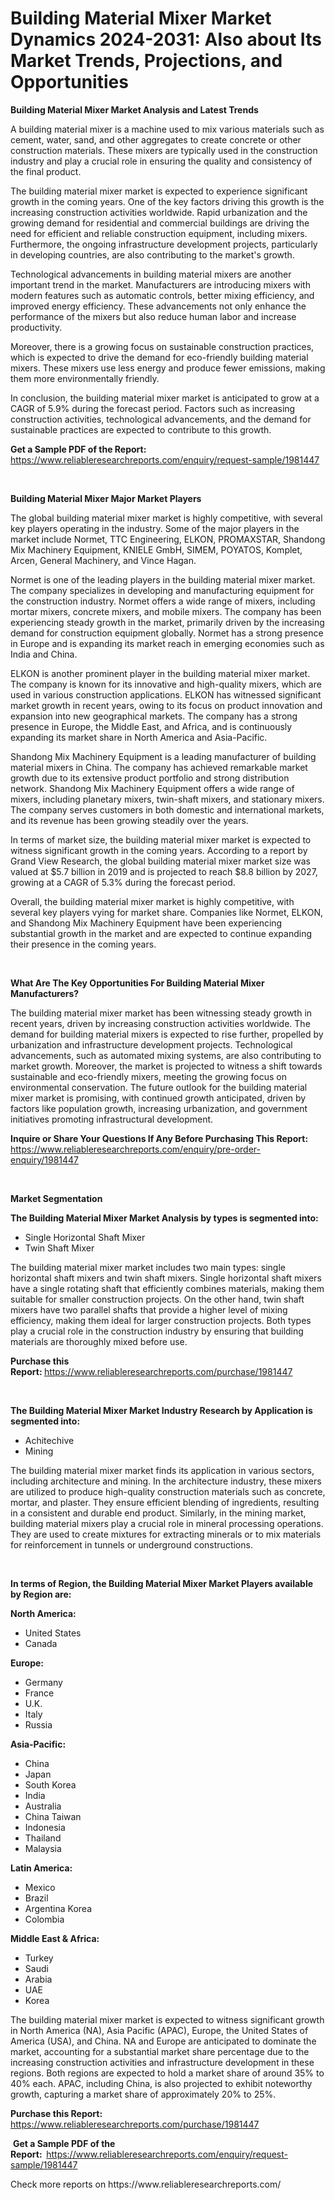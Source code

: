 <p><h1>Building Material Mixer Market Dynamics 2024-2031: Also about Its Market Trends, Projections, and Opportunities</h1></p><p><strong>Building Material Mixer Market Analysis and Latest Trends</strong></p>
<p><p>A building material mixer is a machine used to mix various materials such as cement, water, sand, and other aggregates to create concrete or other construction materials. These mixers are typically used in the construction industry and play a crucial role in ensuring the quality and consistency of the final product.</p><p>The building material mixer market is expected to experience significant growth in the coming years. One of the key factors driving this growth is the increasing construction activities worldwide. Rapid urbanization and the growing demand for residential and commercial buildings are driving the need for efficient and reliable construction equipment, including mixers. Furthermore, the ongoing infrastructure development projects, particularly in developing countries, are also contributing to the market's growth.</p><p>Technological advancements in building material mixers are another important trend in the market. Manufacturers are introducing mixers with modern features such as automatic controls, better mixing efficiency, and improved energy efficiency. These advancements not only enhance the performance of the mixers but also reduce human labor and increase productivity.</p><p>Moreover, there is a growing focus on sustainable construction practices, which is expected to drive the demand for eco-friendly building material mixers. These mixers use less energy and produce fewer emissions, making them more environmentally friendly.</p><p>In conclusion, the building material mixer market is anticipated to grow at a CAGR of 5.9% during the forecast period. Factors such as increasing construction activities, technological advancements, and the demand for sustainable practices are expected to contribute to this growth.</p></p>
<p><strong>Get a Sample PDF of the Report:&nbsp;</strong> <a href="https://www.reliableresearchreports.com/enquiry/request-sample/1981447">https://www.reliableresearchreports.com/enquiry/request-sample/1981447</a></p>
<p>&nbsp;</p>
<p><strong>Building Material Mixer Major Market Players</strong></p>
<p><p>The global building material mixer market is highly competitive, with several key players operating in the industry. Some of the major players in the market include Normet, TTC Engineering, ELKON, PROMAXSTAR, Shandong Mix Machinery Equipment, KNIELE GmbH, SIMEM, POYATOS, Komplet, Arcen, General Machinery, and Vince Hagan.</p><p>Normet is one of the leading players in the building material mixer market. The company specializes in developing and manufacturing equipment for the construction industry. Normet offers a wide range of mixers, including mortar mixers, concrete mixers, and mobile mixers. The company has been experiencing steady growth in the market, primarily driven by the increasing demand for construction equipment globally. Normet has a strong presence in Europe and is expanding its market reach in emerging economies such as India and China.</p><p>ELKON is another prominent player in the building material mixer market. The company is known for its innovative and high-quality mixers, which are used in various construction applications. ELKON has witnessed significant market growth in recent years, owing to its focus on product innovation and expansion into new geographical markets. The company has a strong presence in Europe, the Middle East, and Africa, and is continuously expanding its market share in North America and Asia-Pacific.</p><p>Shandong Mix Machinery Equipment is a leading manufacturer of building material mixers in China. The company has achieved remarkable market growth due to its extensive product portfolio and strong distribution network. Shandong Mix Machinery Equipment offers a wide range of mixers, including planetary mixers, twin-shaft mixers, and stationary mixers. The company serves customers in both domestic and international markets, and its revenue has been growing steadily over the years.</p><p>In terms of market size, the building material mixer market is expected to witness significant growth in the coming years. According to a report by Grand View Research, the global building material mixer market size was valued at $5.7 billion in 2019 and is projected to reach $8.8 billion by 2027, growing at a CAGR of 5.3% during the forecast period.</p><p>Overall, the building material mixer market is highly competitive, with several key players vying for market share. Companies like Normet, ELKON, and Shandong Mix Machinery Equipment have been experiencing substantial growth in the market and are expected to continue expanding their presence in the coming years.</p></p>
<p>&nbsp;</p>
<p><strong>What Are The Key Opportunities For Building Material Mixer Manufacturers?</strong></p>
<p><p>The building material mixer market has been witnessing steady growth in recent years, driven by increasing construction activities worldwide. The demand for building material mixers is expected to rise further, propelled by urbanization and infrastructure development projects. Technological advancements, such as automated mixing systems, are also contributing to market growth. Moreover, the market is projected to witness a shift towards sustainable and eco-friendly mixers, meeting the growing focus on environmental conservation. The future outlook for the building material mixer market is promising, with continued growth anticipated, driven by factors like population growth, increasing urbanization, and government initiatives promoting infrastructural development.</p></p>
<p><strong>Inquire or Share Your Questions If Any Before Purchasing This Report:</strong> <a href="https://www.reliableresearchreports.com/enquiry/pre-order-enquiry/1981447">https://www.reliableresearchreports.com/enquiry/pre-order-enquiry/1981447</a></p>
<p>&nbsp;</p>
<p><strong>Market Segmentation</strong></p>
<p><strong>The Building Material Mixer Market Analysis by types is segmented into:</strong></p>
<p><ul><li>Single Horizontal Shaft Mixer</li><li>Twin Shaft Mixer</li></ul></p>
<p><p>The building material mixer market includes two main types: single horizontal shaft mixers and twin shaft mixers. Single horizontal shaft mixers have a single rotating shaft that efficiently combines materials, making them suitable for smaller construction projects. On the other hand, twin shaft mixers have two parallel shafts that provide a higher level of mixing efficiency, making them ideal for larger construction projects. Both types play a crucial role in the construction industry by ensuring that building materials are thoroughly mixed before use.</p></p>
<p><strong>Purchase this Report:&nbsp;</strong><a href="https://www.reliableresearchreports.com/purchase/1981447">https://www.reliableresearchreports.com/purchase/1981447</a></p>
<p>&nbsp;</p>
<p><strong>The Building Material Mixer Market Industry Research by Application is segmented into:</strong></p>
<p><ul><li>Achitechive</li><li>Mining</li></ul></p>
<p><p>The building material mixer market finds its application in various sectors, including architecture and mining. In the architecture industry, these mixers are utilized to produce high-quality construction materials such as concrete, mortar, and plaster. They ensure efficient blending of ingredients, resulting in a consistent and durable end product. Similarly, in the mining market, building material mixers play a crucial role in mineral processing operations. They are used to create mixtures for extracting minerals or to mix materials for reinforcement in tunnels or underground constructions.</p></p>
<p>&nbsp;</p>
<p><strong>In terms of Region, the Building Material Mixer Market Players available by Region are:</strong></p>
<p>
    <p> <strong> North America: </strong>
        <ul>
            <li>United States</li>
            <li>Canada</li>
        </ul>
        </p> 
    <p> <strong> Europe: </strong>
        <ul>
            <li>Germany</li>
            <li>France</li>
            <li>U.K.</li>
            <li>Italy</li>
            <li>Russia</li>
        </ul>
        </p> 
    <p> <strong> Asia-Pacific: </strong>
        <ul>
            <li>China</li>
            <li>Japan</li>
            <li>South Korea</li>
            <li>India</li>
            <li>Australia</li>
            <li>China Taiwan</li>
            <li>Indonesia</li>
            <li>Thailand</li>
            <li>Malaysia</li>
        </ul>
        </p> 
    <p> <strong> Latin America: </strong>
        <ul>
            <li>Mexico</li>
            <li>Brazil</li>
            <li>Argentina Korea</li>
            <li>Colombia</li>
        </ul>
        </p> 
    <p> <strong> Middle East & Africa: </strong>
        <ul>
            <li>Turkey</li>
            <li>Saudi</li>
            <li>Arabia</li>
            <li>UAE</li>
            <li>Korea</li>
        </ul>
    </p>
    </p>
<p><p>The building material mixer market is expected to witness significant growth in North America (NA), Asia Pacific (APAC), Europe, the United States of America (USA), and China. NA and Europe are anticipated to dominate the market, accounting for a substantial market share percentage due to the increasing construction activities and infrastructure development in these regions. Both regions are expected to hold a market share of around 35% to 40% each. APAC, including China, is also projected to exhibit noteworthy growth, capturing a market share of approximately 20% to 25%.</p></p>
<p><strong>Purchase this Report: </strong><a href="https://www.reliableresearchreports.com/purchase/1981447">https://www.reliableresearchreports.com/purchase/1981447</a></p>
<p>&nbsp;<strong>Get a Sample PDF of the Report:&nbsp;&nbsp;</strong><a href="https://www.reliableresearchreports.com/enquiry/request-sample/1981447">https://www.reliableresearchreports.com/enquiry/request-sample/1981447</a></p>
<p><strong></strong></p>
<p>Check more reports on https://www.reliableresearchreports.com/</p>